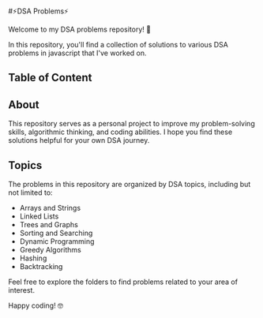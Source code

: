 #⚡️DSA Problems⚡️

Welcome to my DSA problems repository! 🚀

In this repository, you'll find a collection of solutions to various DSA problems in javascript that I've worked on.

## Table of Content

## About
This repository serves as a personal project to improve my problem-solving skills, algorithmic thinking, and coding abilities. I hope you find these solutions helpful for your own DSA journey.

## Topics
The problems in this repository are organized by DSA topics, including but not limited to:
- Arrays and Strings
- Linked Lists
- Trees and Graphs
- Sorting and Searching
- Dynamic Programming
- Greedy Algorithms
- Hashing
- Backtracking

Feel free to explore the folders to find problems related to your area of interest.

Happy coding! 🤓
